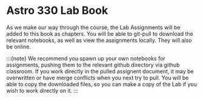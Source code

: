 # Astro 330 Lab Book

As we make our way through the course, the Lab Assignments will be added to this book as chapters. You will be able to git-pull to download the relevant notebooks, as well as view the assignments locally. They will also be online. 

:::{note}
We recommend you spawn up your own notebooks for assignments, pushing them to the relevant github directory via github classroom. If you work directly in the pulled assignent document, it may be overwritten or have merge conflicts when you next try to pull. You will be able to copy the downloaded files, so you can make a copy of the Lab if you wish to work directly on it.
:::

